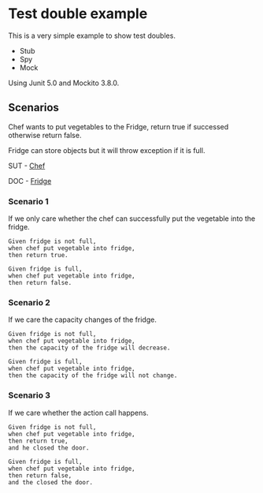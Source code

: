 # Test double example

This is a very simple example to show test doubles.

- Stub
- Spy
- Mock

Using Junit 5.0 and Mockito 3.8.0.

## Scenarios

Chef wants to put vegetables to the Fridge, return true if successed otherwise return false.

Fridge can store objects but it will throw exception if it is full.

SUT - [Chef](https://github.com/maomaoliu/test-double-example/blob/main/src/main/java/testdouble/Chef.java)

DOC - [Fridge](https://github.com/maomaoliu/test-double-example/blob/main/src/main/java/testdouble/Fridge.java)

### Scenario 1

If we only care whether the chef can successfully put the vegetable into the fridge.

```
Given fridge is not full,  
when chef put vegetable into fridge,   
then return true.  
```
```
Given fridge is full,
when chef put vegetable into fridge,
then return false.
```

### Scenario 2

If we care the capacity changes of the fridge.

```
Given fridge is not full,  
when chef put vegetable into fridge,   
then the capacity of the fridge will decrease.
```

```
Given fridge is full,  
when chef put vegetable into fridge,   
then the capacity of the fridge will not change.
```

### Scenario 3

If we care whether the action call happens.

```
Given fridge is not full,  
when chef put vegetable into fridge,   
then return true,
and he closed the door.
```

```
Given fridge is full,  
when chef put vegetable into fridge,   
then return false,
and the closed the door.
```
